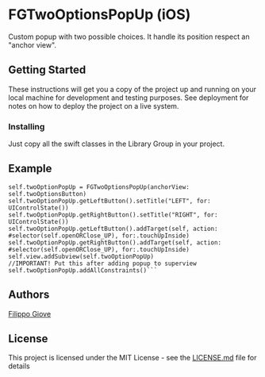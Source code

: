 # FGTwoOptionsPopUp (iOS)
Custom popup with two possible choices. It handle its position respect an "anchor view".


## Getting Started

These instructions will get you a copy of the project up and running on your local machine for development and testing purposes. See deployment for notes on how to deploy the project on a live system.


### Installing

Just copy all the swift classes in the Library Group in your project.

## Example

```
self.twoOptionPopUp = FGTwoOptionsPopUp(anchorView: self.twoOptionsButton)
self.twoOptionPopUp.getLeftButton().setTitle("LEFT", for: UIControlState())
self.twoOptionPopUp.getRightButton().setTitle("RIGHT", for: UIControlState())
self.twoOptionPopUp.getLeftButton().addTarget(self, action: #selector(self.openORClose_UP), for:.touchUpInside)
self.twoOptionPopUp.getRightButton().addTarget(self, action: #selector(self.openORClose_UP), for:.touchUpInside)
self.view.addSubview(self.twoOptionPopUp)
//IMPORTANT! Put this after adding popup to superview
self.twoOptionPopUp.addAllConstraints()```
```

## Authors

[Filippo Giove](https://github.com/FilippoGiove)


## License

This project is licensed under the MIT License - see the [LICENSE.md](LICENSE.md) file for details


